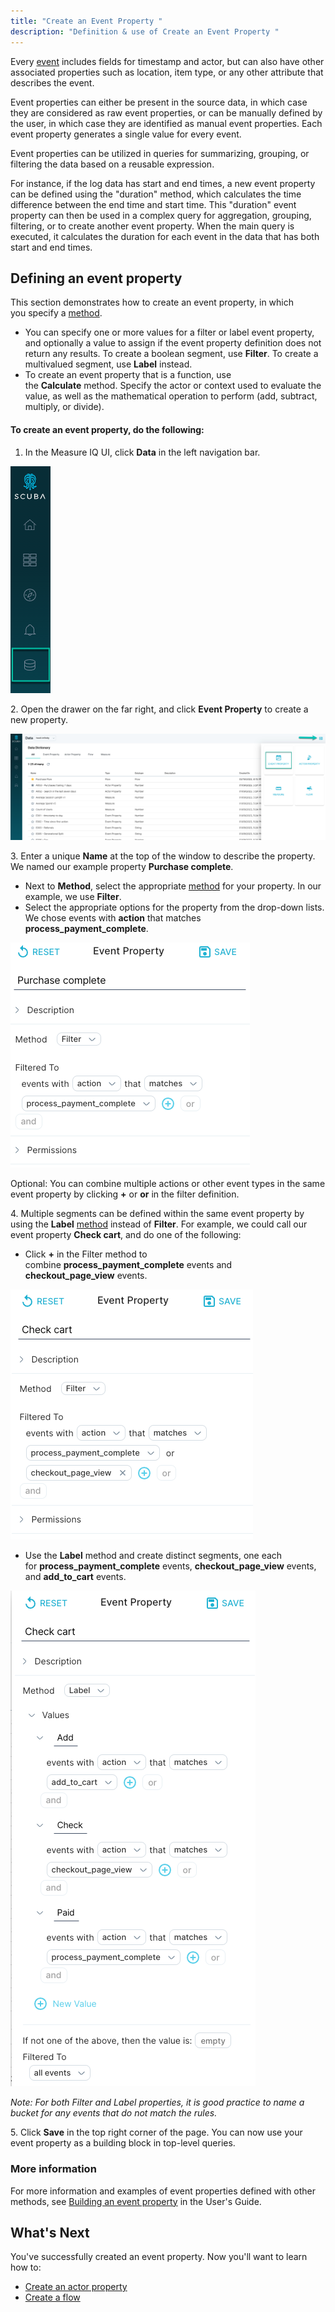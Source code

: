 ```yaml
---
title: "Create an Event Property "
description: "Definition & use of Create an Event Property "
---
```


Every [event](/measure_iq/glossary/event) includes fields for timestamp and actor, but can also have other associated properties such as location, item type, or any other attribute that describes the event.

Event properties can either be present in the source data, in which case they are considered as raw event properties, or can be manually defined by the user, in which case they are identified as manual event properties. Each event property generates a single value for every event.

Event properties can be utilized in queries for summarizing, grouping, or filtering the data based on a reusable expression.

For instance, if the log data has start and end times, a new event property can be defined using the "duration" method, which calculates the time difference between the end time and start time. This "duration" event property can then be used in a complex query for aggregation, grouping, filtering, or to create another event property. When the main query is executed, it calculates the duration for each event in the data that has both start and end times.

## Defining an event property

This section demonstrates how to create an event property, in which you specify a [method](/measure_iq/glossary/method).

- You can specify one or more values for a filter or label event property, and optionally a value to assign if the event property definition does not return any results. To create a boolean segment, use **Filter**. To create a multivalued segment, use **Label** instead.
- To create an event property that is a function, use the **Calculate** method. Specify the actor or context used to evaluate the value, as well as the mathematical operation to perform (add, subtract, multiply, or divide).

#### To create an event property, do the following:

1. In the Measure IQ UI, click **Data** in the left navigation bar.

![](./attachments/s1123.png)

2\. Open the drawer on the far right, and click **Event Property** to create a new property.

![](./attachments/ss23.png)

3\. Enter a unique **Name** at the top of the window to describe the property. We named our example property **Purchase complete**.

- Next to **Method**, select the appropriate [method](/measure_iq/glossary/method) for your property. In our example, we use **Filter**.
- Select the appropriate options for the property from the drop-down lists. We chose events with **action** that matches **process_payment_complete**.

![](./attachments/2023-03-17_15-53-22.png)

Optional: You can combine multiple actions or other event types in the same event property by clicking **+** or **or** in the filter definition.

4\. Multiple segments can be defined within the same event property by using the **Label** [method](/measure_iq/glossary/method) instead of **Filter**. For example, we could call our event property **Check cart**, and do one of the following:

- Click **+** in the Filter method to combine **process_payment_complete** events and **checkout_page_view** events.

![](./attachments/2023-03-17_16-13-10.png)

- Use the **Label** method and create distinct segments, one each for **process_payment_complete** events, **checkout_page_view** events, and **add_to_cart** events.

![](./attachments/2023-03-17_16-17-46.png)

_Note: For both Filter and Label properties, it is good practice to name a bucket for any events that do not match the rules._

5\. Click **Save** in the top right corner of the page. You can now use your event property as a building block in top-level queries.

### More information

For more information and examples of event properties defined with other methods, see [Building an event property](../measure-user-guides/enrich-your-data-with-properties/build-an-event-property/) in the User's Guide.

## What's Next

You've successfully created an event property. Now you'll want to learn how to:

- [Create an actor property](../measure-tutorials/create-an-actor-property)
- [Create a flow](../measure-tutorials/work-with-flows/create-a-flow)
